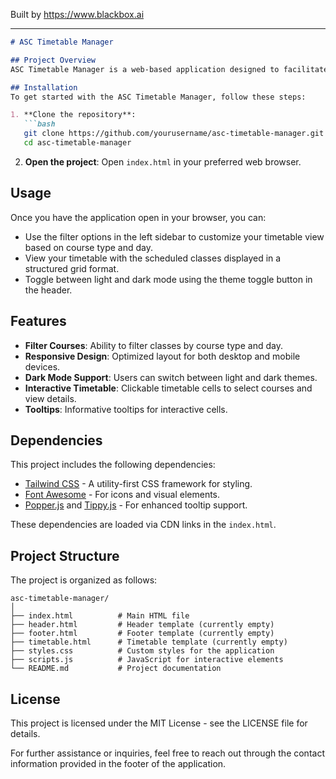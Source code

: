 
Built by https://www.blackbox.ai

---

```markdown
# ASC Timetable Manager

## Project Overview
ASC Timetable Manager is a web-based application designed to facilitate timetable management for educational institutions. The application enables users to filter and view class schedules easily, making it a powerful tool for both students and administrators.

## Installation
To get started with the ASC Timetable Manager, follow these steps:

1. **Clone the repository**:
   ```bash
   git clone https://github.com/yourusername/asc-timetable-manager.git
   cd asc-timetable-manager
   ```

2. **Open the project**:
   Open `index.html` in your preferred web browser.

## Usage
Once you have the application open in your browser, you can:

- Use the filter options in the left sidebar to customize your timetable view based on course type and day.
- View your timetable with the scheduled classes displayed in a structured grid format.
- Toggle between light and dark mode using the theme toggle button in the header.

## Features
- **Filter Courses**: Ability to filter classes by course type and day.
- **Responsive Design**: Optimized layout for both desktop and mobile devices.
- **Dark Mode Support**: Users can switch between light and dark themes.
- **Interactive Timetable**: Clickable timetable cells to select courses and view details.
- **Tooltips**: Informative tooltips for interactive cells.

## Dependencies
This project includes the following dependencies:
- [Tailwind CSS](https://tailwindcss.com/) - A utility-first CSS framework for styling.
- [Font Awesome](https://fontawesome.com/) - For icons and visual elements.
- [Popper.js](https://popper.js.org/) and [Tippy.js](https://atomiks.github.io/tippyjs/) - For enhanced tooltip support.

These dependencies are loaded via CDN links in the `index.html`.

## Project Structure
The project is organized as follows:

```
asc-timetable-manager/
│
├── index.html          # Main HTML file
├── header.html         # Header template (currently empty)
├── footer.html         # Footer template (currently empty)
├── timetable.html      # Timetable template (currently empty)
├── styles.css          # Custom styles for the application
├── scripts.js          # JavaScript for interactive elements
└── README.md           # Project documentation
```

## License
This project is licensed under the MIT License - see the LICENSE file for details.

For further assistance or inquiries, feel free to reach out through the contact information provided in the footer of the application.
```